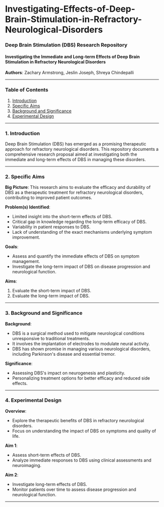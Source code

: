 # Investigating-Effects-of-Deep-Brain-Stimulation-in-Refractory-Neurological-Disorders

### Deep Brain Stimulation (DBS) Research Repository

#### Investigating the Immediate and Long-term Effects of Deep Brain Stimulation in Refractory Neurological Disorders

**Authors**: Zachary Armstrong, Jeslin Joseph, Shreya Chindepalli

---

### Table of Contents
1. [Introduction](#introduction)
2. [Specific Aims](#specific-aims)
3. [Background and Significance](#background-and-significance)
4. [Experimental Design](#experimental-design)

---

### 1. Introduction<a name="introduction"></a>

Deep Brain Stimulation (DBS) has emerged as a promising therapeutic approach for refractory neurological disorders. This repository documents a comprehensive research proposal aimed at investigating both the immediate and long-term effects of DBS in managing these disorders.

---

### 2. Specific Aims<a name="specific-aims"></a>

**Big Picture**: This research aims to evaluate the efficacy and durability of DBS as a therapeutic treatment for refractory neurological disorders, contributing to improved patient outcomes.

**Problem(s) Identified**:
- Limited insight into the short-term effects of DBS.
- Critical gap in knowledge regarding the long-term efficacy of DBS.
- Variability in patient responses to DBS.
- Lack of understanding of the exact mechanisms underlying symptom improvement.

**Goals**:
- Assess and quantify the immediate effects of DBS on symptom management.
- Investigate the long-term impact of DBS on disease progression and neurological function.

**Aims**:
1. Evaluate the short-term impact of DBS.
2. Evaluate the long-term impact of DBS.

---

### 3. Background and Significance<a name="background-and-significance"></a>

**Background**:
- DBS is a surgical method used to mitigate neurological conditions unresponsive to traditional treatments.
- It involves the implantation of electrodes to modulate neural activity.
- DBS has shown promise in managing various neurological disorders, including Parkinson's disease and essential tremor.

**Significance**:
- Assessing DBS's impact on neurogenesis and plasticity.
- Personalizing treatment options for better efficacy and reduced side effects.

---

### 4. Experimental Design<a name="experimental-design"></a>

**Overview**:
- Explore the therapeutic benefits of DBS in refractory neurological disorders.
- Focus on understanding the impact of DBS on symptoms and quality of life.

**Aim 1**:
- Assess short-term effects of DBS.
- Analyze immediate responses to DBS using clinical assessments and neuroimaging.

**Aim 2**:
- Investigate long-term effects of DBS.
- Monitor patients over time to assess disease progression and neurological function.

---
